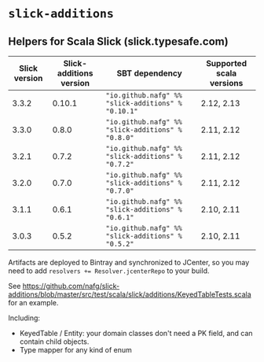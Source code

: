 # `slick-additions` 

## Helpers for Scala Slick (slick.typesafe.com)



| Slick version | Slick-additions version | SBT dependency                                       | Supported scala versions
|---------------|-------------------------|------------------------------------------------------|--------------------------
| 3.3.2         | 0.10.1                  | `"io.github.nafg" %% "slick-additions" % "0.10.1"`   | 2.12, 2.13
| 3.3.0         | 0.8.0                   | `"io.github.nafg" %% "slick-additions" % "0.8.0"`    | 2.11, 2.12
| 3.2.1         | 0.7.2                   | `"io.github.nafg" %% "slick-additions" % "0.7.2"`    | 2.11, 2.12
| 3.2.0         | 0.7.0                   | `"io.github.nafg" %% "slick-additions" % "0.7.0"`    | 2.11, 2.12
| 3.1.1         | 0.6.1                   | `"io.github.nafg" %% "slick-additions" % "0.6.1"`    | 2.10, 2.11
| 3.0.3         | 0.5.2                   | `"io.github.nafg" %% "slick-additions" % "0.5.2"`    | 2.10, 2.11

Artifacts are deployed to Bintray and synchronized to JCenter, so you may need to add `resolvers += Resolver.jcenterRepo` to your build.



See https://github.com/nafg/slick-additions/blob/master/src/test/scala/slick/additions/KeyedTableTests.scala for an example.

Including:

 - KeyedTable / Entity: your domain classes don't need a PK field, and can contain child objects.
 - Type mapper for any kind of enum
 
